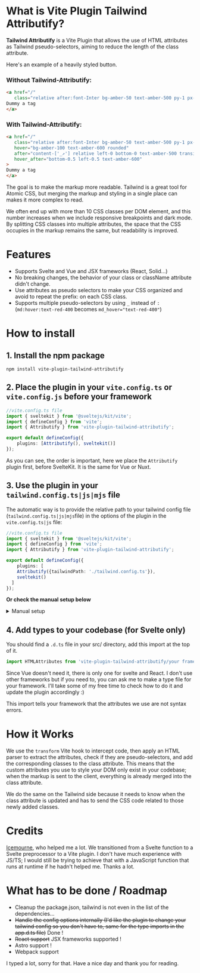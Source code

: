 # What is Vite Plugin Tailwind Attributify?

**Tailwind Attributify** is a Vite Plugin that allows the use of HTML attributes as Tailwind pseudo-selectors, aiming to reduce the length of the class attribute.

Here's an example of a heavily styled button. 

### Without Tailwind-Attributify:
```html
<a href="/"
   class="relative after:font-Inter bg-amber-50 text-amber-500 py-1 px-2 rounded-lg transition-all hover:bg-amber-100 hover:text-amber-600 hover:rounded after:content-['_↗'] after:relative after:left-0 after:bottom-0 after:text-amber-500 after:transition-all hover:after:bottom-0.5 hover:after:left-0.5 hover:after:text-amber-600">
Dummy a tag
</a>
```

### With Tailwind-Attributify:
```html
<a href="/"
   class="relative after:font-Inter bg-amber-50 text-amber-500 py-1 px-2 rounded-lg transition-all"
   hover="bg-amber-100 text-amber-600 rounded"
   after="content-['_↗'] relative left-0 bottom-0 text-amber-500 transition-all"
   hover_after="bottom-0.5 left-0.5 text-amber-600"
>
Dummy a tag
</a>
```

The goal is to make the markup more readable. Tailwind is a great tool for Atomic CSS, but merging the markup and styling in a single place can makes it more complex to read.

We often end up with more than 10 CSS classes per DOM element, and this number increases when we include responsive breakpoints and dark mode. By splitting CSS classes into multiple attributes, the space that the CSS occupies in the markup remains the same, but readability is improved.

# Features

- Supports Svelte and Vue and JSX frameworks (React, Solid...)
- No breaking changes, the behavior of your class or className attribute didn't change.
- Use attributes as pseudo selectors to make your CSS organized and avoid to repeat the prefix: on each CSS class.
- Supports multiple pseudo-selectors by using `_` instead of `:` (`md:hover:text-red-400` becomes `md_hover="text-red-400"`)

# How to install

## 1. Install the npm package

```
npm install vite-plugin-tailwind-attributify
```

## 2. Place the plugin in your `vite.config.ts` or `vite.config.js` **before your framework**

```ts
//vite.config.ts file
import { sveltekit } from '@sveltejs/kit/vite';
import { defineConfig } from 'vite';
import { Attributify } from 'vite-plugin-tailwind-attributify';

export default defineConfig({
	plugins: [Attributify(), sveltekit()]
});
```
As you can see, the order is important, here we place the `Attributify` plugin first, before SvelteKit. It is the same for Vue or Nuxt.

## 3. Use the plugin in your `tailwind.config.ts|js|mjs` file

The automatic way is to provide the relative path to your tailwind config file (`tailwind.config.ts|js|mjs`file) in the options of the plugin in the `vite.config.ts|js` file:

```ts
//vite.config.ts file
import { sveltekit } from '@sveltejs/kit/vite';
import { defineConfig } from 'vite';
import { Attributify } from 'vite-plugin-tailwind-attributify';

export default defineConfig({
	plugins: [
    Attributify({tailwindPath: './tailwind.config.ts'}),
    sveltekit()
  ]
});
```
**Or check the manual setup below**

<details>
<summary>Manual setup</summary>

```diff
//tailwind.config.ts file
import type { Config } from 'tailwindcss';
import { updateMarkup } from 'vite-plugin-tailwind-attributify';

export default {
- content: ['./src/**/*.{html,js,svelte,ts}'], // this value is relative to your framework
+  content: {
+    files: ['./src/**/*.{html,js,svelte,ts}'], // it's the same value
+    transform: Object.fromEntries(
+    ['tsx', 'jsx', 'svelte', 'vue'].map(ext => [ext, (content) => updateMarkup(content)])
+  )
},

  theme: {
    extend: {}
  },
  plugins: []
} as Config;
```
</details>



## 4. Add types to your codebase (for Svelte only)

You should find a `.d.ts` file in your src/ directory, add this import at the top of it.
```ts
import HTMLAttributes from 'vite-plugin-tailwind-attributify/your framework'
```

Since Vue doesn't need it, there is only one for svelte and React. I don't use other frameworks but if you need to, you can ask me to make a type file for your framework. I'll take some of my free time to check how to do it and update the plugin accordingly :)

This import tells your framework that the attributes we use are not syntax errors.



# How it Works

We use the `transform` Vite hook to intercept code, then apply an HTML parser to extract the attributes, check if they are pseudo-selectors, and add the corresponding classes to the class attribute. This means that the custom attributes you use to style your DOM only exist in your codebase; when the markup is sent to the client, everything is already merged into the class attribute.

We do the same on the Tailwind side because it needs to know when the class attribute is updated and has to send the CSS code related to those newly added classes.

# Credits

[Icemourne](https://github.com/Ice-mourne), who helped me a lot. We transitioned from a Svelte function to a Svelte preprocessor to a Vite plugin. I don't have much experience with JS/TS; I would still be trying to achieve that with a JavaScript function that runs at runtime if he hadn't helped me. Thanks a lot.

# What has to be done / Roadmap

- Cleanup the package.json, tailwind is not even in the list of the dependencies...
- ~~Handle the config options internally (I'd like the plugin to change your tailwind config so you don't have to, same for the type imports in the app.d.ts file)~~ Done !
- ~~React support~~ JSX frameworks supported !
- Astro support !
- Webpack support


I typed a lot, sorry for that. Have a nice day and thank you for reading.